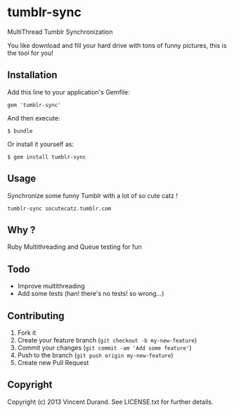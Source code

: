# tumblr-sync

MultiThread Tumblr Synchronization

You like download and fill your hard drive with tons of funny pictures, this is the tool for you!

## Installation

Add this line to your application's Gemfile:

    gem 'tumblr-sync'

And then execute:

    $ bundle

Or install it yourself as:

    $ gem install tumblr-sync

## Usage

Synchronize some funny Tumblr with a lot of so cute catz !

	tumblr-sync socutecatz.tumblr.com

## Why ?

Ruby Multithreading and Queue testing for fun

## Todo

* Improve multithreading
* Add some tests (han! there's no tests! so wrong…)

## Contributing

1. Fork it
2. Create your feature branch (`git checkout -b my-new-feature`)
3. Commit your changes (`git commit -am 'Add some feature'`)
4. Push to the branch (`git push origin my-new-feature`)
5. Create new Pull Request

## Copyright

Copyright (c) 2013 Vincent Durand. See LICENSE.txt for further details.
